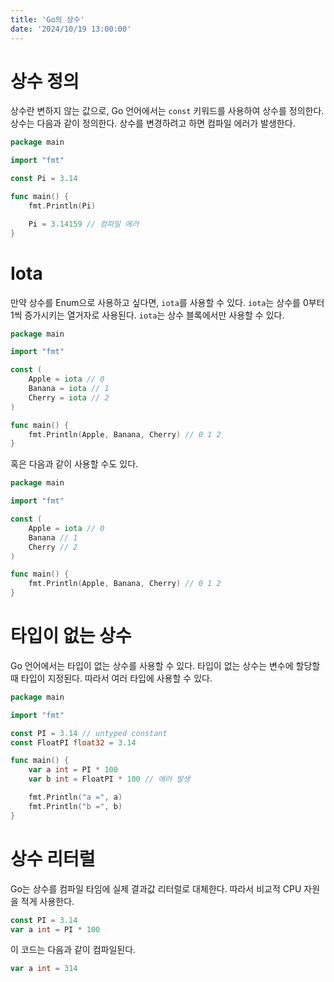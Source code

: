 ```yaml
---
title: 'Go의 상수'
date: '2024/10/19 13:00:00'
---
```


# 상수 정의

상수란 변하지 않는 값으로, Go 언어에서는 `const` 키워드를 사용하여 상수를 정의한다. 상수는 다음과 같이 정의한다. 상수를 변경하려고 하면 컴파일 에러가 발생한다.

```go
package main

import "fmt"

const Pi = 3.14

func main() {
	fmt.Println(Pi)

	Pi = 3.14159 // 컴파일 에러
}
```

# Iota

만약 상수를 Enum으로 사용하고 싶다면, `iota`를 사용할 수 있다. `iota`는 상수를 0부터 1씩 증가시키는 열거자로 사용된다. `iota`는 상수 블록에서만 사용할 수 있다.

```go
package main

import "fmt"

const (
	Apple = iota // 0
	Banana = iota // 1
	Cherry = iota // 2
)

func main() {
	fmt.Println(Apple, Banana, Cherry) // 0 1 2
}
```

혹은 다음과 같이 사용할 수도 있다.

```go
package main

import "fmt"

const (
	Apple = iota // 0
	Banana // 1
	Cherry // 2
)

func main() {
	fmt.Println(Apple, Banana, Cherry) // 0 1 2
}
```

# 타입이 없는 상수

Go 언어에서는 타입이 없는 상수를 사용할 수 있다. 타입이 없는 상수는 변수에 할당할 때 타입이 지정된다. 따라서 여러 타입에 사용할 수 있다.

```go
package main

import "fmt"

const PI = 3.14 // untyped constant
const FloatPI float32 = 3.14

func main() {
	var a int = PI * 100
	var b int = FloatPI * 100 // 에러 발생

	fmt.Println("a =", a)
	fmt.Println("b =", b)
}
```

# 상수 리터럴

Go는 상수를 컴파일 타임에 실제 결과값 리터럴로 대체한다. 따라서 비교적 CPU 자원을 적게 사용한다.

```go
const PI = 3.14
var a int = PI * 100
```

이 코드는 다음과 같이 컴파일된다.

```go
var a int = 314
```
